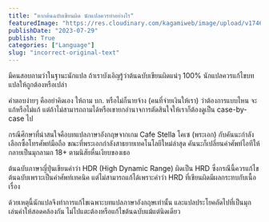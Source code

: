 ```yaml
---
title: "หากต้นฉบับเขียนผิด นักแปลควรทำอย่างไร"
featuredImage: "https://res.cloudinary.com/kagamiweb/image/upload/v1746283868/blog.coregamehd.com/incorrect-original-text.jpg"
publishDate: "2023-07-29"
publish: True
categories: ["Language"]
slug: "incorrect-original-text"
---
```



มีคนสอบถามว่าในฐานะนักแปล ถ้าเราบังเอิญรู้ว่าต้นฉบับเขียนผิดแน่ๆ 100% นักแปลควรแก้ไขบทแปลให้ถูกต้องหรือเปล่า

คำตอบง่ายๆ คืออย่าคิดเอง ให้ถาม บก. หรือไม่ก็นายจ้าง (คนที่จ่ายเงินให้เรา) ว่าต้องการแบบไหน จะแก้หรือไม่แก้ แต่ถ้าไม่สามารถถามได้หรือเขายกอำนาจการตัดสินใจให้เราก็ต้องดูเป็น case-by-case ไป

กรณีศึกษาที่น่าสนใจคือบทแปลภาษาอังกฤษจากเกม Cafe Stella โคเซ (พระเอก) กับคันนะกำลังเลือกซื้อโทรศัพท์มือถือ ขณะที่พระเอกกำลังสาธยายเทคโนโลยีใหม่ล่าสุด คันนะก็เปลี่ยนคำศัพท์ไอทีให้กลายเป็นมุกลามก 18+ ตามนิสัยหื่นเงียบของเธอ

ต้นฉบับภาษาญี่ปุ่นเขียนคำว่า HDR (High Dynamic Range) ผิดเป็น HRD ซึ่งกรณีนี้ควรแก้ไขต้นฉบับเพราะเป็นคำศัพท์เทคนิค แต่ไม่สามารถแก้ได้เพราะคำว่า HRD ที่เขียนผิดมีผลกระทบกับเนื้อเรื่อง

ด้วยเหตุนี้นักแปลจึงทำการแก้ไขเฉพาะบทแปลภาษาอังกฤษเท่านั้น และแปลประโยคถัดไปที่เป็นมุกเล่นคำให้สอดคล้องกัน ไม่ไปแตะต้องหรือแก้ไขต้นฉบับแม้แต่นิดเดียว
